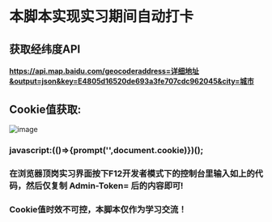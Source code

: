 # 本脚本实现实习期间自动打卡
## 获取经纬度API
####  https://api.map.baidu.com/geocoderaddress=详细地址&output=json&key=E4805d16520de693a3fe707cdc962045&city=城市
## Cookie值获取:
![image](https://user-images.githubusercontent.com/102405245/201950883-5e819f19-04e0-4cc4-895e-7167b2c31fa4.png)
### javascript:(()=>{prompt('',document.cookie)})();
### 在浏览器顶岗实习界面按下F12开发者模式下的控制台里输入如上的代码，然后仅复制 Admin-Token= 后的内容即可!
### Cookie值时效不可控，本脚本仅作为学习交流！
